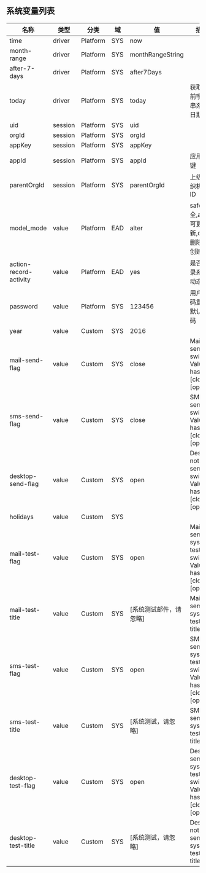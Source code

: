 ## 系统变量列表

名称|类型|分类|域|值|描述
--|--|--|--|--|--
time|driver|Platform|SYS|now|
month-range|driver|Platform|SYS|monthRangeString|
after-7-days|driver|Platform|SYS|after7Days|
today|driver|Platform|SYS|today|获取当前字符串系统日期
uid|session|Platform|SYS|uid|
orgId|session|Platform|SYS|orgId|
appKey|session|Platform|SYS|appKey|
appId|session|Platform|SYS|appId|应用主键
parentOrgId|session|Platform|SYS|parentOrgId|上级组织机构ID
model_mode|value|Platform|EAD|alter|safe:安全,alter:可更新,drop:删除并创建
action-record-activity|value|Platform|EAD|yes|是否记录系统动态
password|value|Platform|SYS|123456|用户密码重置默认密码
year|value|Custom|SYS|2016|
mail-send-flag|value|Custom|SYS|close|Mail send switch : Value has [close],[open]
sms-send-flag|value|Custom|SYS|close|SMS send switch, Value has [close],[open]
desktop-send-flag|value|Custom|SYS|open|Desktop notice send switch, Value has [close],[open]
holidays|value|Custom|SYS||
mail-test-flag|value|Custom|SYS|open|Mail send system test switch : Value has [close],[open]
mail-test-title|value|Custom|SYS|[系统测试邮件，请忽略]|Mail send system test title.
sms-test-flag|value|Custom|SYS|open|SMS send system test switch : Value has [close],[open]
sms-test-title|value|Custom|SYS|[系统测试，请忽略]|SMS send system test title.
desktop-test-flag|value|Custom|SYS|open|Desktop send system test switch : Value has [close],[open]
desktop-test-title|value|Custom|SYS|[系统测试，请忽略]|Desktop notice send system test title.
